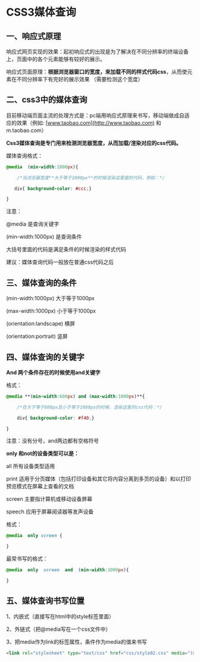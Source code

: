 # CSS3媒体查询

## **一、响应式原理**

响应式网页实现的效果：起初响应式的出现是为了解决在不同分辨率的终端设备上，页面中的各个元素能够有较好的展示。

 

响应式页面原理：**根据浏览器窗口的宽度，来加载不同的样式代码css**，从而使元素在不同分辨率下有完好的展示效果  （需要检测这个宽度）

 

## **二、css3中的媒体查询**

目前移动端页面主流的处理方式是：pc端用响应式原理来书写，移动端做成自适应的效果（例如:  [www.taobao.com](http://www.taobao.com)   和  m.taobao.com）

**Css3媒体查询是专门用来检测浏览器宽度，从而加载/渲染对应的css代码。**

媒体查询格式：

```css
@media  (min-width:1000px){    

	/*当浏览器宽度**大于等于1000px**的时候渲染这里面的代码，例如：*/

   div{ background-color: #ccc;}

}
```

注意：

@media  是查询关键字

(min-width:1000px)   是查询条件

大括号里面的代码是满足条件的时候渲染的样式代码

建议：媒体查询代码一般放在普通css代码之后

 

## **三、媒体查询的条件**

(min-width:1000px)   大于等于1000px

(max-width:1000px)   小于等于1000px

(orientation:landscape)  横屏

(orientation:portrait)  竖屏

 

## **四、媒体查询的关键字**

**And   两个条件存在的时候使用and关键字**

格式：

```css
@media **(min-width:600px) and (max-width:1000px)**{   

	/*在大于等于600px且小于等于1000px的时候，渲染这里的css代码：*/

    div{ background-color: #f40;}

}
```



注意：没有分号，and两边都有空格符号

 

**only 和not的设备类型可以是：**

all   所有设备类型适用

print   适用于分页媒体（包括打印设备和其它将内容分离到多页的设备）和以打印预览模式在屏幕上查看的文档

screen    主要指计算机或移动设备屏幕

speech   应用于屏幕阅读器等发声设备

格式：

```css
@media  only screen {  

}
```



最常书写的格式：

```css
@media  only  screen  and  (min-width:1000px){   

}
```



## **五、媒体查询书写位置**

1、内嵌式（直接写在html中的style标签里面）

2、外链式（把@media写在一个css文件中）

3、把media作为link的标签属性，条件作为media的值来书写

```html
<link rel="stylesheet" type="text/css" href="css/style02.css" media="(min-width:1000px)" />
```

